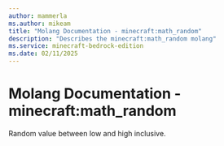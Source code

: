 ```yaml
---
author: mammerla
ms.author: mikeam
title: "Molang Documentation - minecraft:math_random"
description: "Describes the minecraft:math_random molang"
ms.service: minecraft-bedrock-edition
ms.date: 02/11/2025 
---
```


# Molang Documentation - minecraft:math_random

Random value between low and high inclusive.
